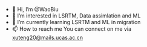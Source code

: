 - 👋 Hi, I’m @WaoBiu
- 👀 I’m interested in LSRTM, Data assimlation and ML
- 🌱 I’m currently learning LSRTM and ML in migration
- 📫 How to reach me 
       You can connect on me via xuteng20@mails.ucas.ac.cn

<!---
WaoBiu/WaoBiu is a ✨ special ✨ repository because its `README.md` (this file) appears on your GitHub profile.
You can click the Preview link to take a look at your changes.
--->
